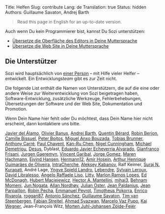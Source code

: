 Title: Helfen
Slug: contribute
Lang: de
Translation: true
Status: hidden
Authors: Guillaume Savaton, Andrej Barth

> Read this page in English for an up-to-date version.

Auch wenn Du kein Programmierer bist, kannst Du Sozi unterstützen:

* [Übersetze die Oberfläche des Editors in Deine Muttersprache](|filename|translate-editor.md)
* [Übersetze die Web Site in Deine Muttersprache](|filename|translate-web-site.md)

Die Unterstützer
----------------

Sozi wird hauptsächlich von [einer Person](http://guillaume.baierouge.fr)
&ndash; mit Hilfe vieler Helfer &ndash; entwickelt. Ein Entwicklungs<em>team</em> gibt es zur Zeit nicht.

Die folgende List enthält die Namen von Unterstützern, die auf die eine oder andere Weise zur Weiterentwicklung von Sozi beigetragen haben, Software-Entwicklung, zusätzliche Werkzeuge, Fehlerbehebungen, Übersetzungen der Software und der Web Site, Dokumentation und Promotion.

Wenn Dein Name hier fehlt oder Du möchtest, dass Dein Name hier nicht erscheint, dann kontaktiere uns bitte.

[Javier del Álamo](https://github.com/javialamo),
[Olivier Banus](https://launchpad.net/~sunab),
[Andrej Barth](https://github.com/Draussenduscher),
[Quentin Bérard](https://github.com/quent57),
[Robin Berjon](https://github.com/darobin),
[Camille Bissuel](http://nylnook.com),
[Peter Bojtos](https://launchpad.net/~peter-bojtos),
[Miguel Anxo Bouzada](https://launchpad.net/~mbouzada),
[Tobias Brunner](https://github.com/tobiasbrunner),
[Anthony Carré](yeknan.free.fr),
[Paul Chavent](http://paul.chavent.free.fr/),
[Kan-Ru Chen](https://github.com/kanru),
[Nigel Cunningham](https://github.com/NigelCunningham),
[Michael Demetriou](http://www.qwazix.com/),
[Desus](https://launchpad.net/~deesus),
Dyblast,
[Eduardo Javier Echeverria Alvarado](https://launchpad.net/~echevemaster),
[Gianfranco Frisani](https://launchpad.net/~gfrisani),
[Jurgen Gaeremyn](http://jurgen.gaeremyn.be/),
[Vincent Garibal](https://github.com/VincentGaribal),
[Jorge Gomez](https://github.com/escalope),
[Maren Hachmann](https://launchpad.net/~marenhachmann),
[Ejvind Hansen](https://launchpad.net/~ejvindh),
[Hermann12](https://github.com/Hermann12),
[Amir Hosein](https://launchpad.net/~amirhosein),
[Arthur Henrique Guimarães de Oliveira](https://launchpad.net/~warthur2),
[IntraCherche](https://github.com/IntraCherche),
[Aleksey Kabanov](https://launchpad.net/~ak099),
Ralf Keimer,
[Suraj N. Kurapati](https://github.com/sunaku),
André Lage,
[Yngve Spjeld Landro](https://launchpad.net/~yslandro),
[Lebendre](https://github.com/lebendre),
[Sylvain Leroux](https://github.com/s-leroux),
[David Libralesso](https://github.com/Dvvd),
[Angelo Raffaele Liso](https://launchpad.net/~angeloliso85),
[Litty](https://launchpad.net/~litty),
[Marlon Ramos Lopes](https://launchpad.net/~m-r-lopes),
[Ed McDonagh](https://github.com/edmcdonagh),
[Hubert Maciejewicz](https://launchpad.net/~hu2bert),
[Hector A. Mantellini](https://launchpad.net/~xombra),
[mihai3](https://github.com/mihai3),
[Behnam Momeni](https://github.com/momeni),
[Jun Nogata](https://launchpad.net/~nogajun),
[Allan Nordhøy](https://github.com/comradekingu),
[Julian Oster](https://github.com/jlnostr),
[Jean Paldanius](https://launchpad.net/~9-human),
[Jean Parpaillon](https://github.com/jeanparpaillon),
[Robin Pecha](https://github.com/robinpecha),
[Emmanuel Peyrot](http://linkmauve.fr/),
[Timotheus Pokorra](https://github.com/tpokorra),
[Enrico Rivarola](https://github.com/henrythebuilder),
[roggan87](https://github.com/roggan87),
[Antonio Sánchez](https://launchpad.net/~introlinux),
[Guillaume Savaton](http://guillaume.baierouge.fr),
[Tim van Steenbergen](https://github.com/TimvanSteenbergen),
[Fabian Streitel](https://github.com/karottenreibe),
[Ahmad Syazwan](https://github.com/asyazwan),
[Marcelo Vaz Pupo](https://github.com/guripreto),
[Kai Wegner](https://github.com/kai-wegner),
Jean-François Witz,
[Morten Juhl-Johansen Zölde-Fejér](https://launchpad.net/~mjjzf)

